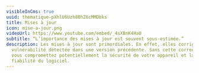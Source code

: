 ```yaml
---
visibleInCms: true
uuid: thematique-pXhlU6Uzh80hZ6cMMDbks
title: Mises à jour
icon: mise-a-jour.png
videoUrl: https://www.youtube.com/embed/_4sXBnK4HaU
subtitle: “L’importance des mises à jour est souvent sous-estimée.”
description: Les mises à jour sont primordiales. En effet, elles corrigent une
  vulnérabilité détectée dans une version précédente. Sans cette correction,
  vous compromettez potentiellement la sécurité de votre appareil et la
  fiabilité du logiciel.
---
```

